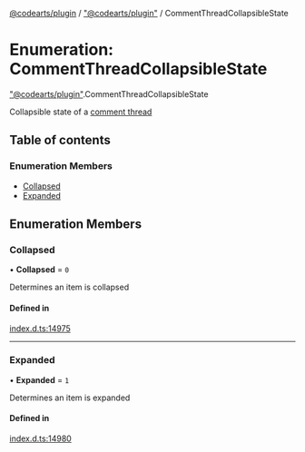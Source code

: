 [@codearts/plugin](../README.md) / ["@codearts/plugin"](../modules/_codearts_plugin_.md) / CommentThreadCollapsibleState

# Enumeration: CommentThreadCollapsibleState

["@codearts/plugin"](../modules/_codearts_plugin_.md).CommentThreadCollapsibleState

Collapsible state of a [comment thread](../interfaces/codearts_plugin_.CommentThread.md)

## Table of contents

### Enumeration Members

- [Collapsed](codearts_plugin_.CommentThreadCollapsibleState.md#collapsed)
- [Expanded](codearts_plugin_.CommentThreadCollapsibleState.md#expanded)

## Enumeration Members

### Collapsed

• **Collapsed** = ``0``

Determines an item is collapsed

#### Defined in

[index.d.ts:14975](https://github.com/huaweicloud/cloudide-plugin-api/blob/5055bbd/index.d.ts#L14975)

___

### Expanded

• **Expanded** = ``1``

Determines an item is expanded

#### Defined in

[index.d.ts:14980](https://github.com/huaweicloud/cloudide-plugin-api/blob/5055bbd/index.d.ts#L14980)
